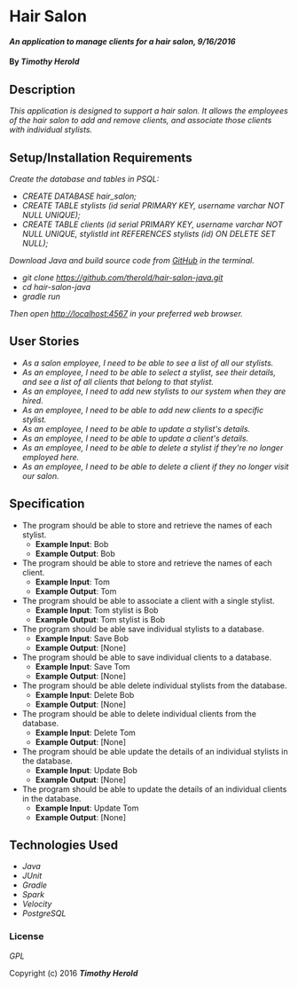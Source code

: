 # Hair Salon

#### _An application to manage clients for a hair salon, 9/16/2016_

#### By _**Timothy Herold**_

## Description

_This application is designed to support a hair salon. It allows the employees of the hair salon to add and remove clients, and associate those clients with individual stylists._

## Setup/Installation Requirements

_Create the database and tables in PSQL:_
* _CREATE DATABASE hair_salon;_
* _CREATE TABLE stylists (id serial PRIMARY KEY, username varchar NOT NULL UNIQUE);_
* _CREATE TABLE clients (id serial PRIMARY KEY, username varchar NOT NULL UNIQUE, stylistId int REFERENCES stylists (id) ON DELETE SET NULL);_

_Download Java and build source code from [GitHub](https://github.com/therold/hair-salon-java) in the terminal._
* _git clone https://github.com/therold/hair-salon-java.git_
* _cd hair-salon-java_
* _gradle run_

_Then open [http://localhost:4567](http://localhost:4567) in your preferred web browser._

## User Stories
* _As a salon employee, I need to be able to see a list of all our stylists._
* _As an employee, I need to be able to select a stylist, see their details, and see a list of all clients that belong to that stylist._
* _As an employee, I need to add new stylists to our system when they are hired._
* _As an employee, I need to be able to add new clients to a specific stylist._
* _As an employee, I need to be able to update a stylist's details._
* _As an employee, I need to be able to update a client's details._
* _As an employee, I need to be able to delete a stylist if they're no longer employed here._
* _As an employee, I need to be able to delete a client if they no longer visit our salon._

## Specification
* The program should be able to store and retrieve the names of each stylist.
  * **Example Input**: Bob
  * **Example Output**: Bob
* The program should be able to store and retrieve the names of each client.
  * **Example Input**: Tom
  * **Example Output**: Tom
* The program should be able to associate a client with a single stylist.
  * **Example Input**: Tom stylist is Bob
  * **Example Output**: Tom stylist is Bob
* The program should be able save individual stylists to a database.
  * **Example Input**: Save Bob
  * **Example Output**: [None]
* The program should be able to save individual clients to a database.
  * **Example Input**: Save Tom
  * **Example Output**: [None]
* The program should be able delete individual stylists from the database.
  * **Example Input**: Delete Bob
  * **Example Output**: [None]
* The program should be able to delete individual clients from the database.
  * **Example Input**: Delete Tom
  * **Example Output**: [None]
* The program should be able update the details of an individual stylists in the database.
  * **Example Input**: Update Bob
  * **Example Output**: [None]
* The program should be able to update the details of an individual clients in the database.
  * **Example Input**: Update Tom
  * **Example Output**: [None]


## Technologies Used

* _Java_
* _JUnit_
* _Gradle_
* _Spark_
* _Velocity_
* _PostgreSQL_

### License

*GPL*

Copyright (c) 2016 **_Timothy Herold_**
